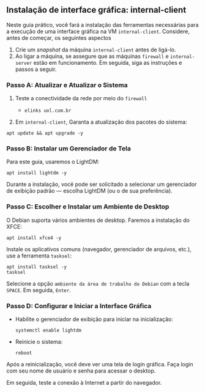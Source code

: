 ## Instalação de interface gráfica: internal-client

Neste guia prático, você fará a instalação das ferramentas necessárias para a execução de uma interface gráfica na VM `internal-client`. Considere, antes de começar, os seguintes aspectos

1. Crie um *snapshot* da máquina `internal-client` antes de ligá-lo.
2. Ao ligar a máquina, se assegure que as máquinas `firewall` e `internal-server` estão em funcionamento. Em seguida, siga as instruções e passos a seguir.

### Passo A: Atualizar e Atualizar o Sistema

1. Teste a conectividade da rede por meio do `firewall`
    * `elinks uol.com.br`

2. Em `internal-client`, Garanta a atualização dos pacotes do sistema:

```
apt update && apt upgrade -y
```

### Passo B: Instalar um Gerenciador de Tela

Para este guia, usaremos o LightDM:

```
apt install lightdm -y
```

Durante a instalação, você pode ser solicitado a selecionar um gerenciador de exibição padrão — escolha LightDM (ou o de sua preferência).

### Passo C: Escolher e Instalar um Ambiente de Desktop
O Debian suporta vários ambientes de desktop. Faremos a instalação do XFCE:

  ```
  apt install xfce4 -y
  ```

Instale os aplicativos comuns (navegador, gerenciador de arquivos, etc.), use a ferramenta `tasksel`:
```
apt install tasksel -y
tasksel
```
Selecione a opção `ambiente da área de trabalho do Debian` com a tecla `SPACE`. Em seguida, `Enter`. 

### Passo D: Configurar e Iniciar a Interface Gráfica
- Habilite o gerenciador de exibição para iniciar na inicialização:
  ```
  systemctl enable lightdm
  ```
- Reinicie o sistema:
  ```
  reboot
  ```

Após a reinicialização, você deve ver uma tela de login gráfica. Faça login com seu nome de usuário e senha para acessar o desktop.

Em seguida, teste a conexão à Internet a partir do navegador. 


